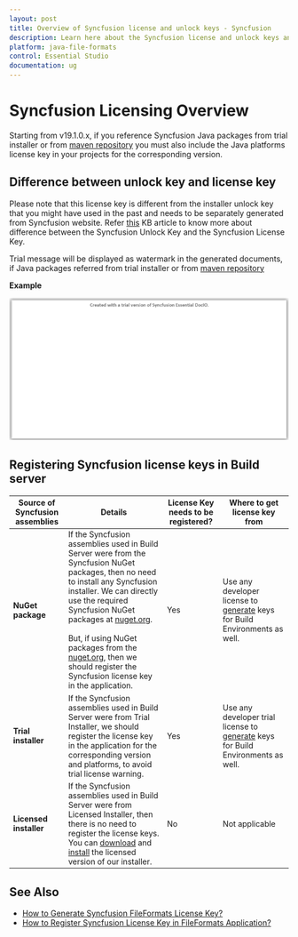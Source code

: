 ```yaml
---
layout: post
title: Overview of Syncfusion license and unlock keys - Syncfusion
description: Learn here about the Syncfusion license and unlock keys and difference between license and unlock keys.
platform: java-file-formats
control: Essential Studio
documentation: ug
---
```



# Syncfusion Licensing Overview

Starting from v19.1.0.x, if you reference Syncfusion Java packages from trial installer or from [maven repository](https://jars.syncfusion.com) you must also include the Java platforms license key in your projects for the corresponding version.

## Difference between unlock key and license key

Please note that this license key is different from the installer unlock key that you might have used in the past and needs to be separately generated from Syncfusion website. Refer [this](https://www.syncfusion.com/kb/8950/difference-between-the-unlock-key-and-licensing-key) KB article to know more about difference between the Syncfusion Unlock Key and the Syncfusion License Key.

Trial message will be displayed as watermark in the generated documents, if Java packages referred from trial installer or from [maven repository](https://jars.syncfusion.com)

**Example**

![IO Licensing Message](licensing-images/io-licensing-message.png)

## Registering Syncfusion license keys in Build server

| Source of Syncfusion assemblies | Details | License Key needs to be registered? | Where to get license key from |
| ------------- | ------------- | ------------- | ------------- |
| **NuGet package** | If the Syncfusion assemblies used in Build Server were from the Syncfusion NuGet packages, then no need to install any Syncfusion installer. We can directly use the required Syncfusion NuGet packages at [nuget.org](http://nuget.org/). <br><br>But, if using NuGet packages from the [nuget.org](https://www.nuget.org/packages?q=syncfusion), then we should register the Syncfusion license key in the application.| Yes | Use any developer license to [generate](https://help.syncfusion.com/java-file-formats/licensing/how-to-generate) keys for Build Environments as well. |
| **Trial installer** | If the Syncfusion assemblies used in Build Server were from Trial Installer, we should register the license key in the application for the corresponding version and platforms, to avoid trial license warning. | Yes | Use any developer trial license to [generate](https://help.syncfusion.com/java-file-formats/licensing/how-to-generate) keys for Build Environments as well. |
| **Licensed installer** |If the Syncfusion assemblies used in Build Server were from Licensed Installer, then there is no need to register the license keys.<r><br>You can [download](https://help.syncfusion.com/java-file-formats/installation/web-installer/how-to-download#download-the-license-version) and [install](https://help.syncfusion.com/java-file-formats/installation/web-installer/how-to-install) the licensed version of our installer. | No | Not applicable |

## See Also

* [How to Generate Syncfusion FileFormats License Key?](https://help.syncfusion.com/java-file-formats/licensing/how-to-generate)
* [How to Register Syncfusion License Key in FileFormats Application?](https://help.syncfusion.com/java-file-formats/licensing/how-to-register-in-an-application)

